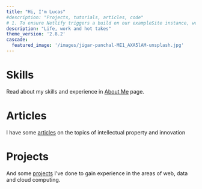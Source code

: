 ```yaml
---
title: "Hi, I'm Lucas"
#description: "Projects, tutorials, articles, code"
# 1. To ensure Netlify triggers a build on our exampleSite instance, we need to change a file in the exampleSite directory.
description: "Life, work and hot takes"
theme_version: '2.8.2'
cascade:
  featured_image: '/images/jigar-panchal-ME1_AXA5lAM-unsplash.jpg'
---
```


# Skills

Read about my skills and experience in [About Me](about/) page.

# Articles

I have some [articles](post/) on the topics of intellectual property and innovation

# Projects

And some [projects](project/) I've done to gain experience in the areas of web, data and cloud computing.